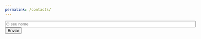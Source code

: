 ```yaml
---
permalink: /contacts/
---
```


<form action=”mailto:urticariacronicaportugal@gmail.com” method=”POST”>
<label class="required">
    <input type="text" name="nome" size="75" placeholder="O seu nome" required>
</label>
<!-- <div class="g-recaptcha" data-sitekey="6LfrFZ8cAAAAAP9SaqZdAfFMNQVw_U02hRabQYrf"></div> -->
<button type="submit">Enviar</button> 
</form>


<!--js-->
<!-- <script src='https://www.google.com/recaptcha/api.js'></script> -->


<!-- <div class="form-column">
    <label class="required">
    Nome: 
    <input type=”text” size=”19″ name=”ContactName” placeholder="O seu Nome">
    </label>
    <br>
    <br>
    <label class="required">
    E-mail: 
    <input type=”text” size=”19″ name="ContactEmail" placeholder="O seu e-mail">
    </label>
    <br>
    <br>
    <label class="required">
    Assunto: 
    <input type=”text” size=”19″ name="MessageTitle" placeholder="O assunto">
    </label>
</div>
<div class="form-column">
    Message:
    <br> 
    <textarea name=Message rows=”30″ cols=”20″ placeholder="A sua mensagem">
    </textarea>
</div>
-->